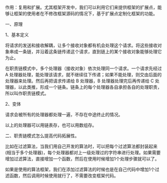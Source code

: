 作用：复用和扩展。尤其框架开发中，我们可以利用它们来提供框架的扩展点，能够让框架的使用者在不修改框架源码的情况下，基于扩展点定制化框架的功能。

一、原理

1、基本定义

将请求的发送和接收解耦，让多个接收对象都有机会处理这个请求。将这些接收对象串成一条链，并沿着这条链传递这个请求，直到链上的某个接收对象能够处理它为止。

在职责链模式中，多个处理器（接收对象）依次处理同一个请求。一个请求先经过 A 处理器处理，能处理该请求，就不继续往下传递；如果不能处理，则交由后面的处理器来处理。然后再把请求传递给 B 处理器，B 处理器处理完后再传递给 C 处理器，以此类推，形成一个链条。链条上的每个处理器各自承担各自的处理职责，所以叫作职责链模式。

2、变体

请求会被所有的处理器都处理一遍，不存在中途终止的情况。

以上的处理器可以用链表存，也可以用数组存。

二、职责链模式怎么提高代码拓展性。

比如在过滤算法，当我们用自己开发的算法时，可以把每个过滤算法都封装起来(相当于多个处理器)，每个处理器都对上一级处理过的字符串进行处理。如果需要增加过滤算法，直接增加一个函数，然后在使用时候增加1个处理步骤就可以了。

如果是使用的算法框架，我们在添加过滤算法的时候也是在自己代码中增加1个过滤函数，然后调用时候使用就行了，不需要改变框架代码。

